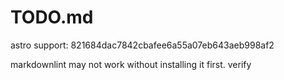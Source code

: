 # TODO.md

astro support: 821684dac7842cbafee6a55a07eb643aeb998af2

markdownlint may not work without installing it first. verify
